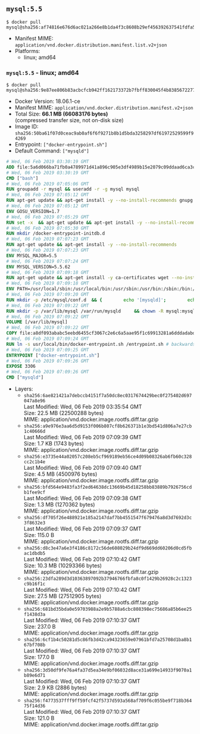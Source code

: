 ## `mysql:5.5`

```console
$ docker pull mysql@sha256:af74816e676d6ac021a266e8b1da4f3c8608b29ef456392637541fdfa51797d4
```

-	Manifest MIME: `application/vnd.docker.distribution.manifest.list.v2+json`
-	Platforms:
	-	linux; amd64

### `mysql:5.5` - linux; amd64

```console
$ docker pull mysql@sha256:9e87ee806b83acbcfcb942ff162173372b7fbff830045f4b8385672277275898
```

-	Docker Version: 18.06.1-ce
-	Manifest MIME: `application/vnd.docker.distribution.manifest.v2+json`
-	Total Size: **66.1 MB (66083176 bytes)**  
	(compressed transfer size, not on-disk size)
-	Image ID: `sha256:50ba61f07d0ceac9ab0af6f6f9271b8b1d5bda3258297df61972529599f94269`
-	Entrypoint: `["docker-entrypoint.sh"]`
-	Default Command: `["mysqld"]`

```dockerfile
# Wed, 06 Feb 2019 03:30:19 GMT
ADD file:5a6d066ba71fb0a4789971d41a896c905e3df4989b15e2079c09ddaad6ca3ccd in / 
# Wed, 06 Feb 2019 03:30:19 GMT
CMD ["bash"]
# Wed, 06 Feb 2019 07:05:06 GMT
RUN groupadd -r mysql && useradd -r -g mysql mysql
# Wed, 06 Feb 2019 07:05:12 GMT
RUN apt-get update && apt-get install -y --no-install-recommends gnupg dirmngr && rm -rf /var/lib/apt/lists/*
# Wed, 06 Feb 2019 07:05:12 GMT
ENV GOSU_VERSION=1.7
# Wed, 06 Feb 2019 07:05:29 GMT
RUN set -x 	&& apt-get update && apt-get install -y --no-install-recommends ca-certificates wget && rm -rf /var/lib/apt/lists/* 	&& wget -O /usr/local/bin/gosu "https://github.com/tianon/gosu/releases/download/$GOSU_VERSION/gosu-$(dpkg --print-architecture)" 	&& wget -O /usr/local/bin/gosu.asc "https://github.com/tianon/gosu/releases/download/$GOSU_VERSION/gosu-$(dpkg --print-architecture).asc" 	&& export GNUPGHOME="$(mktemp -d)" 	&& gpg --batch --keyserver ha.pool.sks-keyservers.net --recv-keys B42F6819007F00F88E364FD4036A9C25BF357DD4 	&& gpg --batch --verify /usr/local/bin/gosu.asc /usr/local/bin/gosu 	&& gpgconf --kill all 	&& rm -rf "$GNUPGHOME" /usr/local/bin/gosu.asc 	&& chmod +x /usr/local/bin/gosu 	&& gosu nobody true 	&& apt-get purge -y --auto-remove ca-certificates wget
# Wed, 06 Feb 2019 07:05:30 GMT
RUN mkdir /docker-entrypoint-initdb.d
# Wed, 06 Feb 2019 07:07:23 GMT
RUN apt-get update && apt-get install -y --no-install-recommends 		pwgen 		perl 		libaio1 		libncurses5 	&& rm -rf /var/lib/apt/lists/*
# Wed, 06 Feb 2019 07:07:23 GMT
ENV MYSQL_MAJOR=5.5
# Wed, 06 Feb 2019 07:07:24 GMT
ENV MYSQL_VERSION=5.5.62
# Wed, 06 Feb 2019 07:09:18 GMT
RUN apt-get update && apt-get install -y ca-certificates wget --no-install-recommends && rm -rf /var/lib/apt/lists/* 	&& wget "https://cdn.mysql.com/Downloads/MySQL-$MYSQL_MAJOR/mysql-$MYSQL_VERSION-linux-glibc2.12-x86_64.tar.gz" -O mysql.tar.gz 	&& wget "https://cdn.mysql.com/Downloads/MySQL-$MYSQL_MAJOR/mysql-$MYSQL_VERSION-linux-glibc2.12-x86_64.tar.gz.asc" -O mysql.tar.gz.asc 	&& apt-get purge -y --auto-remove ca-certificates wget 	&& export GNUPGHOME="$(mktemp -d)" 	&& gpg --batch --keyserver ha.pool.sks-keyservers.net --recv-keys A4A9406876FCBD3C456770C88C718D3B5072E1F5 	&& gpg --batch --verify mysql.tar.gz.asc mysql.tar.gz 	&& gpgconf --kill all 	&& rm -rf "$GNUPGHOME" mysql.tar.gz.asc 	&& mkdir /usr/local/mysql 	&& tar -xzf mysql.tar.gz -C /usr/local/mysql --strip-components=1 	&& rm mysql.tar.gz 	&& rm -rf /usr/local/mysql/mysql-test /usr/local/mysql/sql-bench 	&& rm -rf /usr/local/mysql/bin/*-debug /usr/local/mysql/bin/*_embedded 	&& find /usr/local/mysql -type f -name "*.a" -delete 	&& apt-get update && apt-get install -y binutils && rm -rf /var/lib/apt/lists/* 	&& { find /usr/local/mysql -type f -executable -exec strip --strip-all '{}' + || true; } 	&& apt-get purge -y --auto-remove binutils
# Wed, 06 Feb 2019 07:09:18 GMT
ENV PATH=/usr/local/sbin:/usr/local/bin:/usr/sbin:/usr/bin:/sbin:/bin:/usr/local/mysql/bin:/usr/local/mysql/scripts
# Wed, 06 Feb 2019 07:09:20 GMT
RUN mkdir -p /etc/mysql/conf.d 	&& { 		echo '[mysqld]'; 		echo 'skip-host-cache'; 		echo 'skip-name-resolve'; 		echo 'datadir = /var/lib/mysql'; 		echo '!includedir /etc/mysql/conf.d/'; 	} > /etc/mysql/my.cnf
# Wed, 06 Feb 2019 07:09:22 GMT
RUN mkdir -p /var/lib/mysql /var/run/mysqld 	&& chown -R mysql:mysql /var/lib/mysql /var/run/mysqld 	&& chmod 777 /var/run/mysqld
# Wed, 06 Feb 2019 07:09:22 GMT
VOLUME [/var/lib/mysql]
# Wed, 06 Feb 2019 07:09:22 GMT
COPY file:a8df093ababc5eebd6455cf3067c2e6c6a5aae95f1c69913281a6dddadabd88a in /usr/local/bin/ 
# Wed, 06 Feb 2019 07:09:24 GMT
RUN ln -s usr/local/bin/docker-entrypoint.sh /entrypoint.sh # backwards compat
# Wed, 06 Feb 2019 07:09:25 GMT
ENTRYPOINT ["docker-entrypoint.sh"]
# Wed, 06 Feb 2019 07:09:26 GMT
EXPOSE 3306
# Wed, 06 Feb 2019 07:09:26 GMT
CMD ["mysqld"]
```

-	Layers:
	-	`sha256:6ae821421a7debccb4151f7a50dc8ec0317674429bec0f275402d697047a8e96`  
		Last Modified: Wed, 06 Feb 2019 03:35:54 GMT  
		Size: 22.5 MB (22500288 bytes)  
		MIME: application/vnd.docker.image.rootfs.diff.tar.gzip
	-	`sha256:a9e976e3aa6d5d9153f006b807cf8b626371b1e3bd541d806a7e27cb1c40666d`  
		Last Modified: Wed, 06 Feb 2019 07:09:39 GMT  
		Size: 1.7 KB (1743 bytes)  
		MIME: application/vnd.docker.image.rootfs.diff.tar.gzip
	-	`sha256:e3735e44a02057c208eb5cf969189eb56ce4d09b08326ab6fb60c328cc2c1b4e`  
		Last Modified: Wed, 06 Feb 2019 07:09:40 GMT  
		Size: 4.5 MB (4500976 bytes)  
		MIME: application/vnd.docker.image.rootfs.diff.tar.gzip
	-	`sha256:bfd564e9483fa3f2ed64638dc13669b45d18258bb83889b7926756cdb1fee9cf`  
		Last Modified: Wed, 06 Feb 2019 07:09:38 GMT  
		Size: 1.3 MB (1270362 bytes)  
		MIME: application/vnd.docker.image.rootfs.diff.tar.gzip
	-	`sha256:df705f26e488921e185a2147daf7bb4551547f679476a8d3d7692d3c3f8632e3`  
		Last Modified: Wed, 06 Feb 2019 07:09:37 GMT  
		Size: 115.0 B  
		MIME: application/vnd.docker.image.rootfs.diff.tar.gzip
	-	`sha256:d8c3e47a6e3f4186c8172c56de608029b24df9d669dd60206d0cd5fbac1dbdb5`  
		Last Modified: Wed, 06 Feb 2019 07:10:42 GMT  
		Size: 10.3 MB (10293366 bytes)  
		MIME: application/vnd.docker.image.rootfs.diff.tar.gzip
	-	`sha256:23dfa289d3d10363897092b37946766fbfa8c0f1429b26928c2c1323c9b16f1c`  
		Last Modified: Wed, 06 Feb 2019 07:10:42 GMT  
		Size: 27.5 MB (27512905 bytes)  
		MIME: application/vnd.docker.image.rootfs.diff.tar.gzip
	-	`sha256:681bd35bda0e59703988a2e9b5788a6cbc808398ec75686a85b6ee25f1438d3a`  
		Last Modified: Wed, 06 Feb 2019 07:10:37 GMT  
		Size: 237.0 B  
		MIME: application/vnd.docker.image.rootfs.diff.tar.gzip
	-	`sha256:6cf1b4c50281d5c86fb3d42ca94323659e07961bfd7a25708d1ba8b167bf708b`  
		Last Modified: Wed, 06 Feb 2019 07:10:37 GMT  
		Size: 177.0 B  
		MIME: application/vnd.docker.image.rootfs.diff.tar.gzip
	-	`sha256:3d50df9fe76a4fa37d5ea34e9bf06032d8ace31a699e14933f9070a1b89e6d71`  
		Last Modified: Wed, 06 Feb 2019 07:10:37 GMT  
		Size: 2.9 KB (2886 bytes)  
		MIME: application/vnd.docker.image.rootfs.diff.tar.gzip
	-	`sha256:f4773537fff9ff59fcf42f5737d593a568af709f6c055be9f718b36475f14d36`  
		Last Modified: Wed, 06 Feb 2019 07:10:37 GMT  
		Size: 121.0 B  
		MIME: application/vnd.docker.image.rootfs.diff.tar.gzip
